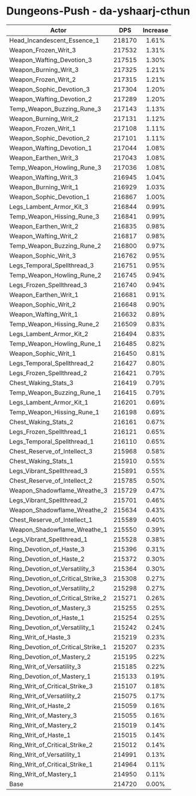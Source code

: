 # Dungeons-Push - da-yshaarj-cthun
| Actor | DPS | Increase |
|---|:---:|:---:|
|Head_Incandescent_Essence_1|218170|1.61%|
|Weapon_Frozen_Writ_3|217532|1.31%|
|Weapon_Wafting_Devotion_3|217515|1.30%|
|Weapon_Burning_Writ_3|217325|1.21%|
|Weapon_Frozen_Writ_2|217315|1.21%|
|Weapon_Sophic_Devotion_3|217304|1.20%|
|Weapon_Wafting_Devotion_2|217289|1.20%|
|Temp_Weapon_Buzzing_Rune_3|217143|1.13%|
|Weapon_Burning_Writ_2|217131|1.12%|
|Weapon_Frozen_Writ_1|217108|1.11%|
|Weapon_Sophic_Devotion_2|217101|1.11%|
|Weapon_Wafting_Devotion_1|217044|1.08%|
|Weapon_Earthen_Writ_3|217043|1.08%|
|Temp_Weapon_Howling_Rune_3|217036|1.08%|
|Weapon_Wafting_Writ_3|216945|1.04%|
|Weapon_Burning_Writ_1|216929|1.03%|
|Weapon_Sophic_Devotion_1|216867|1.00%|
|Legs_Lambent_Armor_Kit_3|216844|0.99%|
|Temp_Weapon_Hissing_Rune_3|216841|0.99%|
|Weapon_Earthen_Writ_2|216835|0.98%|
|Weapon_Wafting_Writ_2|216817|0.98%|
|Temp_Weapon_Buzzing_Rune_2|216800|0.97%|
|Weapon_Sophic_Writ_3|216762|0.95%|
|Legs_Temporal_Spellthread_3|216751|0.95%|
|Temp_Weapon_Howling_Rune_2|216745|0.94%|
|Legs_Frozen_Spellthread_3|216740|0.94%|
|Weapon_Earthen_Writ_1|216681|0.91%|
|Weapon_Sophic_Writ_2|216648|0.90%|
|Weapon_Wafting_Writ_1|216632|0.89%|
|Temp_Weapon_Hissing_Rune_2|216509|0.83%|
|Legs_Lambent_Armor_Kit_2|216494|0.83%|
|Temp_Weapon_Howling_Rune_1|216485|0.82%|
|Weapon_Sophic_Writ_1|216450|0.81%|
|Legs_Temporal_Spellthread_2|216427|0.80%|
|Legs_Frozen_Spellthread_2|216421|0.79%|
|Chest_Waking_Stats_3|216419|0.79%|
|Temp_Weapon_Buzzing_Rune_1|216415|0.79%|
|Legs_Lambent_Armor_Kit_1|216201|0.69%|
|Temp_Weapon_Hissing_Rune_1|216198|0.69%|
|Chest_Waking_Stats_2|216161|0.67%|
|Legs_Frozen_Spellthread_1|216121|0.65%|
|Legs_Temporal_Spellthread_1|216110|0.65%|
|Chest_Reserve_of_Intellect_3|215968|0.58%|
|Chest_Waking_Stats_1|215910|0.55%|
|Legs_Vibrant_Spellthread_3|215891|0.55%|
|Chest_Reserve_of_Intellect_2|215785|0.50%|
|Weapon_Shadowflame_Wreathe_3|215729|0.47%|
|Legs_Vibrant_Spellthread_2|215701|0.46%|
|Weapon_Shadowflame_Wreathe_2|215634|0.43%|
|Chest_Reserve_of_Intellect_1|215589|0.40%|
|Weapon_Shadowflame_Wreathe_1|215550|0.39%|
|Legs_Vibrant_Spellthread_1|215528|0.38%|
|Ring_Devotion_of_Haste_3|215396|0.31%|
|Ring_Devotion_of_Haste_2|215372|0.30%|
|Ring_Devotion_of_Versatility_3|215364|0.30%|
|Ring_Devotion_of_Critical_Strike_3|215308|0.27%|
|Ring_Devotion_of_Versatility_2|215298|0.27%|
|Ring_Devotion_of_Critical_Strike_2|215271|0.26%|
|Ring_Devotion_of_Mastery_3|215255|0.25%|
|Ring_Devotion_of_Haste_1|215254|0.25%|
|Ring_Devotion_of_Versatility_1|215242|0.24%|
|Ring_Writ_of_Haste_3|215219|0.23%|
|Ring_Devotion_of_Critical_Strike_1|215207|0.23%|
|Ring_Devotion_of_Mastery_2|215195|0.22%|
|Ring_Writ_of_Versatility_3|215185|0.22%|
|Ring_Devotion_of_Mastery_1|215133|0.19%|
|Ring_Writ_of_Critical_Strike_3|215107|0.18%|
|Ring_Writ_of_Versatility_2|215075|0.17%|
|Ring_Writ_of_Haste_2|215059|0.16%|
|Ring_Writ_of_Mastery_3|215055|0.16%|
|Ring_Writ_of_Mastery_2|215019|0.14%|
|Ring_Writ_of_Haste_1|215015|0.14%|
|Ring_Writ_of_Critical_Strike_2|215012|0.14%|
|Ring_Writ_of_Versatility_1|214991|0.13%|
|Ring_Writ_of_Critical_Strike_1|214964|0.11%|
|Ring_Writ_of_Mastery_1|214950|0.11%|
|Base|214720|0.00%|
